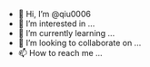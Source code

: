 - 👋 Hi, I’m @qiu0006
- 👀 I’m interested in ...
- 🌱 I’m currently learning ...
- 💞️ I’m looking to collaborate on ...
- 📫 How to reach me ...

<!---
qiu0006/qiu0006 is a ✨ special ✨ repository because its `README.md` (this file) appears on your GitHub profile.
You can click the Preview link to take a look at your changes.
--/assets/images/electrocat.png
![This is an image](https://myoctocat.com/assets/images/base-octocat.svg)
